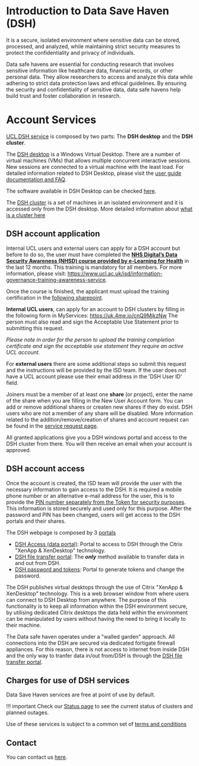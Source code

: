 # Introduction to Data Save Haven (DSH) 

It is a secure, isolated environment where sensitive data can be stored, processed, and analyzed, 
while maintaining strict security measures to protect the confidentiality and privacy of individuals.

Data safe havens are essential for conducting research that involves sensitive information like 
healthcare data, financial records, or other personal data. They allow researchers to access and 
analyze this data while adhering to strict data protection laws and ethical guidelines. By ensuring
the security and confidentiality of sensitive data, data safe havens help build trust and foster 
collaboration in research.

# Account Services

[UCL DSH service](https://www.ucl.ac.uk/isd/services/file-storage-sharing/data-safe-haven-dsh) is
composed by two parts: The **DSH desktop** and the **DSH cluster**.

The [DSH desktop](https://www.ucl.ac.uk/isd/services/file-storage-sharing/data-safe-haven/dsh-data-safe-haven-portals) 
is a Windows Virtual Desktop. There are a number of virtual machines (VMs) that allows multiple concurrent interactive 
sessions. New sessions are connected to a virtual machine with the least load. For detailed information related to 
DSH Desktop, please visit the [user guide documentation and FAQ](https://www.ucl.ac.uk/isd/services/file-storage-sharing/data-safe-haven/data-safe-haven-user-guide-faqs).

The software available in DSH Desktop can be checked [here](https://www.ucl.ac.uk/isd/services/file-storage-sharing/data-safe-haven/software-and-services).

The [DSH cluster](DSH_Cluster.md) is a set of machines in an isolated environment and it is accessed only from the DSH desktop. More detailed information about [what is a cluster here](Cluster_Computing.md) 

## DSH account application

Internal UCL users and external users can apply for a DSH account but before to do so, the user must have completed the 
[**NHS Digital’s Data Security Awareness (NHSD) course provided by e-Learning for Health**](https://portal.e-lfh.org.uk/register)
in the last 12 months.  This training is mandatory for all members. For more information, please visit: 
https://www.ucl.ac.uk/isd/information-governance-training-awareness-service.

Once the course is finished, the applicant must upload the training certification in the [following sharepoint](https://liveuclac.sharepoint.com/sites/ISD.IGAdvisoryService/Lists/Training%20Certification/NewForm.aspx?pa=1).

**Internal UCL users**, can apply for an account to DSH clusters by filling in the following form in MyServices: https://uk.4me.io/cnQ9MjkzNw
The person must also read and sign the Acceptable Use Statement prior to submitting this request.

*Please note in order for the person to upload the training completion certificate and sign the acceptable use statement they
require an active UCL account.*

For **external users** there are some additional steps so submit this request and the instructions will be provided by the ISD team. If the user does not have a UCL account please use their email address in the 'DSH User ID' field.

Joiners must be a member of at least one **share** (or project), enter the name of the share when you are filling in the New User Account form.
You can add or remove additional shares or createn new shares if they do exist. DSH users who are not a member of any share will be disabled.
More information related to the addition/remove/creation of shares and account request can be found in the [service request page](https://www.ucl.ac.uk/isd/services/file-storage-sharing/data-safe-haven/service-requests#).

All granted applications give you a DSH windows portal and access to the DSH cluster from there. You will then receive an email when 
your account is approved.

## DSH account access

Once the account is created, the ISD team will provide the user with the necessary information to gain access to the DSH. 
It is required a mobile phone number or an alternative e-mail address for the user, this is to provide the [PIN number separately 
from the Token for security purposes](https://www.ucl.ac.uk/isd/services/file-storage-sharing/data-safe-haven/data-safe-haven-user-guide-faqs#Security%20&%20Tokens%20Portal). This information  is stored securely and used only for this purpose. After the password and PIN has been changed, users will get access to the DSH portals and their shares.

The DSH webpage is composed by 3 [portals](https://www.ucl.ac.uk/isd/services/file-storage-sharing/data-safe-haven/dsh-data-safe-haven-portals)
- [DSH Access (data portal)](https://accessgateway.idhs.ucl.ac.uk/vpn/index.html): Portal to access to DSH through the Citrix "XenApp & XenDesktop" technology.
- [DSH file transfer portal](https://filetransfer.idhs.ucl.ac.uk/webclient/Login.xhtml): The ***only*** method available to transfer data in and out from DSH.
- [DSH password and tokens](https://registration.idhs.ucl.ac.uk:8074/sso): Portal to generate tokens and change the password. 

The DSH publishes virtual desktops through the use of Citrix "XenApp & XenDesktop" technology. This is a web browser window from where users can connect to DSH Desktop from anywhere. The purpose of this functionality is to keep all information within the DSH environment secure, by utilising dedicated Citrix desktops the data held within the environment can be manipulated by users without having the need to bring it locally to their machine.

The Data safe haven operates under a "walled garden" approach. All connections into the DSH are secured via dedicated fortigate firewall appliances. For this reason, there is not access to internet from inside DSH and the only way to tranfer data in/out from/DSH is through the [DSH file transfer portal](https://filetransfer.idhs.ucl.ac.uk/webclient/Login.xhtml).

## Charges for use of DSH services

Data Save Haven services are free at point of use by default. 

!!! important
    Check our [Status page](Cluster_status_page.md) to see the current status of clusters and planned outages. 

Use of these services is subject to a common set of [terms and conditions](Terms_and_Conditions.md)

## Contact 

You can contact us [here](Contact_Us.md).
